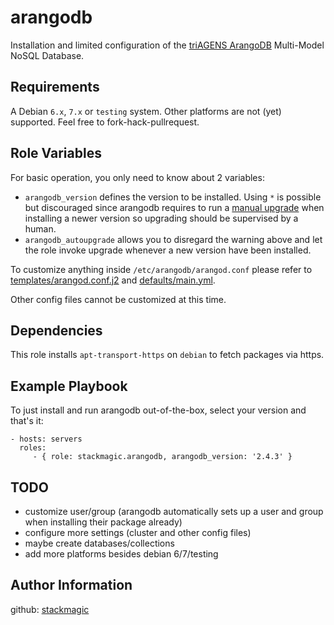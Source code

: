 arangodb
========

Installation and limited configuration of the [triAGENS ArangoDB](https://www.arangodb.com) Multi-Model NoSQL Database.

Requirements
------------

A Debian `6.x`, `7.x` or `testing` system. Other platforms are not (yet) supported. Feel free to fork-hack-pullrequest.

Role Variables
--------------

For basic operation, you only need to know about 2 variables:

* `arangodb_version` defines the version to be installed. Using `*` is possible but discouraged since arangodb requires to run a [manual upgrade](https://docs.arangodb.com/Installing/Upgrading.html) when installing a newer version so upgrading should be supervised by a human.
* `arangodb_autoupgrade` allows you to disregard the warning above and let the role invoke upgrade whenever a new version have been installed.

To customize anything inside `/etc/arangodb/arangod.conf` please refer to [templates/arangod.conf.j2](templates/arangod.conf.j2) and [defaults/main.yml](defaults/main.yml).

Other config files cannot be customized at this time.

Dependencies
------------

This role installs `apt-transport-https` on `debian` to fetch packages via https.

Example Playbook
----------------

To just install and run arangodb out-of-the-box, select your version and that's it:

    - hosts: servers
      roles:
         - { role: stackmagic.arangodb, arangodb_version: '2.4.3' }

TODO
----

* customize user/group (arangodb automatically sets up a user and group when installing their package already)
* configure more settings (cluster and other config files)
* maybe create databases/collections
* add more platforms besides debian 6/7/testing

Author Information
------------------

github: [stackmagic](https://github.com/stackmagic)
